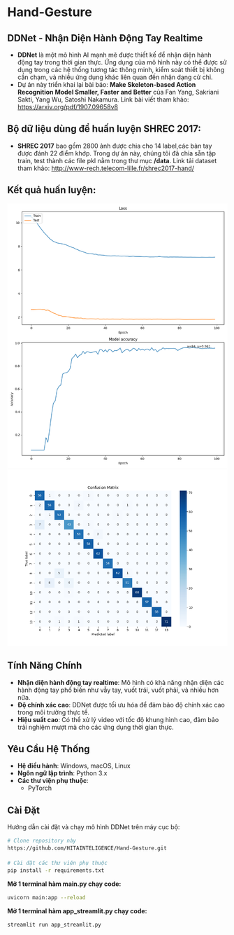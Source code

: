# Hand-Gesture

## DDNet - Nhận Diện Hành Động Tay Realtime

- **DDNet** là một mô hình AI mạnh mẽ được thiết kế để nhận diện hành động tay trong thời gian thực. Ứng dụng của mô hình này có thể được sử dụng trong các hệ thống tương tác thông minh, kiểm soát thiết bị không cần chạm, và nhiều ứng dụng khác liên quan đến nhận dạng cử chỉ.
- Dự án này triển khai lại bài báo: **Make Skeleton-based Action Recognition Model Smaller, Faster and Better** của Fan Yang, Sakriani Sakti, Yang Wu, Satoshi Nakamura. Link bài viết tham khảo: https://arxiv.org/pdf/1907.09658v8
## Bộ dữ liệu dùng để huấn luyện SHREC 2017:

- **SHREC 2017** bao gồm 2800 ảnh được chia cho 14 label,các bàn tay được đánh 22 điểm khớp. Trong dự án này, chúng tôi đã chia sẵn tập train, test thành các file pkl nằm trong thư mục **/data**. Link tải dataset tham khảo: http://www-rech.telecom-lille.fr/shrec2017-hand/
## Kết quả huấn luyện: 
![Kết quả huấn luyện qua từng epoch](perf.png)
![Ma trận tương quan](confusion_matrix.png)


## Tính Năng Chính

- **Nhận diện hành động tay realtime**: Mô hình có khả năng nhận diện các hành động tay phổ biến như vẫy tay, vuốt trái, vuốt phải, và nhiều hơn nữa.
- **Độ chính xác cao**: DDNet được tối ưu hóa để đảm bảo độ chính xác cao trong môi trường thực tế.
- **Hiệu suất cao**: Có thể xử lý video với tốc độ khung hình cao, đảm bảo trải nghiệm mượt mà cho các ứng dụng thời gian thực.

## Yêu Cầu Hệ Thống

- **Hệ điều hành**: Windows, macOS, Linux
- **Ngôn ngữ lập trình**: Python 3.x
- **Các thư viện phụ thuộc**:
  - PyTorch

## Cài Đặt

Hướng dẫn cài đặt và chạy mô hình DDNet trên máy cục bộ:

```bash
# Clone repository này
https://github.com/HITAINTELIGENCE/Hand-Gesture.git

# Cài đặt các thư viện phụ thuộc
pip install -r requirements.txt
```
**Mở 1 terminal hàm main.py chạy code:**
```bash
uvicorn main:app --reload
```
**Mở 1 terminal hàm app_streamlit.py chạy code:**
```bash
streamlit run app_streamlit.py
